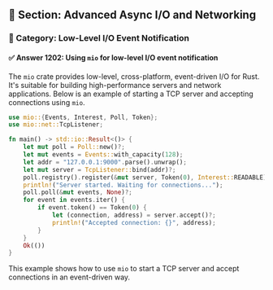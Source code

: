 ## 📘 Section: Advanced Async I/O and Networking  
### 🔹 Category: Low-Level I/O Event Notification  
#### ✅ Answer 1202: Using `mio` for low-level I/O event notification

The `mio` crate provides low-level, cross-platform, event-driven I/O for Rust. It's suitable for building high-performance servers and network applications. Below is an example of starting a TCP server and accepting connections using `mio`.

```rust
use mio::{Events, Interest, Poll, Token};
use mio::net::TcpListener;

fn main() -> std::io::Result<()> {
    let mut poll = Poll::new()?;
    let mut events = Events::with_capacity(128);
    let addr = "127.0.0.1:9000".parse().unwrap();
    let mut server = TcpListener::bind(addr)?;
    poll.registry().register(&mut server, Token(0), Interest::READABLE)?;
    println!("Server started. Waiting for connections...");
    poll.poll(&mut events, None)?;
    for event in events.iter() {
        if event.token() == Token(0) {
            let (connection, address) = server.accept()?;
            println!("Accepted connection: {}", address);
        }
    }
    Ok(())
}
```

This example shows how to use `mio` to start a TCP server and accept connections in an event-driven way.
